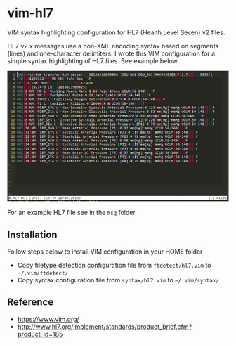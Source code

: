 # vim-hl7

VIM syntax highlighting configuration for HL7 (Health Level Seven) v2 files.

HL7 v2.x messages use a non-XML encoding syntax based on segments (lines) and one-character delimiters.
I wrote this VIM configuration for a simple syntax highlighting of HL7 files.
See example below.

![VIM Syntax](https://raw.githubusercontent.com/gitrust/vim-hl7/master/hl7.PNG)

For an example HL7 file see in the `msg` folder

## Installation

Follow steps below to install VIM configuration in your HOME folder

- Copy filetype detection configuration file from `ftdetect/hl7.vim` to `~/.vim/ftdetect/`
- Copy syntax configuration file from `syntax/hl7.vim` to `~/.vim/syntax/`

## Reference

- https://www.vim.org/
- http://www.hl7.org/implement/standards/product_brief.cfm?product_id=185
